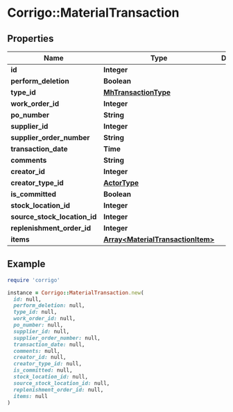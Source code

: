 # Corrigo::MaterialTransaction

## Properties

| Name | Type | Description | Notes |
| ---- | ---- | ----------- | ----- |
| **id** | **Integer** |  | [optional] |
| **perform_deletion** | **Boolean** |  | [optional] |
| **type_id** | [**MhTransactionType**](MhTransactionType.md) |  | [optional] |
| **work_order_id** | **Integer** |  | [optional] |
| **po_number** | **String** |  | [optional] |
| **supplier_id** | **Integer** |  | [optional] |
| **supplier_order_number** | **String** |  | [optional] |
| **transaction_date** | **Time** |  | [optional] |
| **comments** | **String** |  | [optional] |
| **creator_id** | **Integer** |  | [optional] |
| **creator_type_id** | [**ActorType**](ActorType.md) |  | [optional] |
| **is_committed** | **Boolean** |  | [optional] |
| **stock_location_id** | **Integer** |  | [optional] |
| **source_stock_location_id** | **Integer** |  | [optional] |
| **replenishment_order_id** | **Integer** |  | [optional] |
| **items** | [**Array&lt;MaterialTransactionItem&gt;**](MaterialTransactionItem.md) |  | [optional] |

## Example

```ruby
require 'corrigo'

instance = Corrigo::MaterialTransaction.new(
  id: null,
  perform_deletion: null,
  type_id: null,
  work_order_id: null,
  po_number: null,
  supplier_id: null,
  supplier_order_number: null,
  transaction_date: null,
  comments: null,
  creator_id: null,
  creator_type_id: null,
  is_committed: null,
  stock_location_id: null,
  source_stock_location_id: null,
  replenishment_order_id: null,
  items: null
)
```

